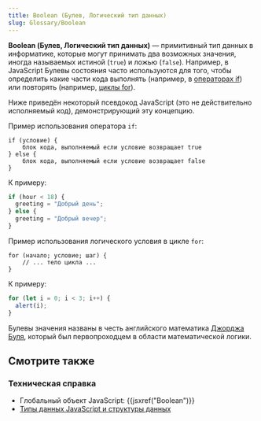 ```yaml
---
title: Boolean (Булев, Логический тип данных)
slug: Glossary/Boolean
---
```


**Boolean (Булев, Логический тип данных)** — примитивный тип данных в информатике, которые могут принимать два возможных значения, иногда называемых истиной (`true`) и ложью (`false`). Например, в JavaScript Булевы состояния часто используются для того, чтобы определить какие части кода выполнять (например, в [операторах if](/ru/docs/Web/JavaScript/Reference/Statements/if...else)) или повторять (например, [циклы for](/ru/docs/Web/JavaScript/Reference/Statements/for)).

Ниже приведён некоторый псевдокод JavaScript (это не действительно исполняемый код), демонстрирующий эту концепцию.

Пример использования оператора `if`:

```
if (условие) {
    блок кода, выполняемый если условие возвращает true
} else {
    блок кода, выполняемый если условие возвращает false
}
```

К примеру:

```js
if (hour < 18) {
  greeting = "Добрый день";
} else {
  greeting = "Добрый вечер";
}
```

Пример использования логического условия в цикле `for`:

```
for (начало; условие; шаг) {
    // ... тело цикла ...
}
```

К примеру:

```js
for (let i = 0; i < 3; i++) {
  alert(i);
}
```

Булевы значения названы в честь английского математика [Джорджа Буля](https://ru.wikipedia.org/wiki/%D0%91%D1%83%D0%BB%D1%8C,_%D0%94%D0%B6%D0%BE%D1%80%D0%B4%D0%B6), который был первопроходцем в области математической логики.

## Смотрите также

### Техническая справка

- Глобальный объект JavaScript: {{jsxref("Boolean")}}
- [Типы данных JavaScript и структуры данных](/ru/docs/Web/JavaScript/Data_structures)
